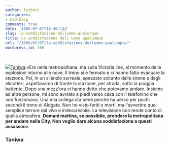 ```yaml
---
author: leibniz
categories:
- old-blog
comments: true
date: '2005-07-07T18:40:13Z'
slug: la-soddisfazione-delluomo-qualunque
title: La soddisfazione dell'uomo qualunque
url: "/2005/07/07/la-soddisfazione-delluomo-qualunque/"
wordpress_id: 206

---
```

![](https://www.myfonts.com/images/family/p22/underground.gif)[Taniwa](https://taniwha.splinder.com/post/5230802):«Ero nella metropolitana, ma sulla Victoria line, al momento
delle esplosioni intorno alle nove. Il treno si e fermato e ci hanno fatto
evacuare la stazione. Poi, in un silenzio surreale, spezzato soltanto dalle
sirene e dagli elicotteri, aspettavamo di fronte la stazione, per strada,
sotto la pioggia battente. Dopo una mezz'ora ci hanno detto che potevamo
andare. Insieme ad altre persone, mi sono avviato a piedi verso casa con
il telefonino che non funzionava.
Una mia collega sta bene perche ha perso per pochi secondi il treno di Aldgate.
Non ho visto feriti o morti, ma l'avvertire quel semplice terrore dal vivo
e indescrivibile. La televisione non rende conto di quella atmosfera.
**Domani mattina, se possibile, prendero la metropolitana per andare nella
City.
Non voglio dare alcuna soddisfazione a questi assassini**».  



### Taniwa
